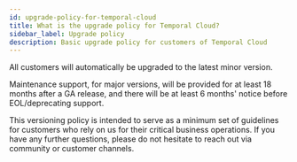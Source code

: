 ```yaml
---
id: upgrade-policy-for-temporal-cloud
title: What is the upgrade policy for Temporal Cloud?
sidebar_label: Upgrade policy
description: Basic upgrade policy for customers of Temporal Cloud
---
```


All customers will automatically be upgraded to the latest minor version.

Maintenance support, for major versions, will be provided for at least 18 months after a GA release, and there will be at least 6 months' notice before EOL/deprecating support.

This versioning policy is intended to serve as a minimum set of guidelines for customers who rely on us for their critical business operations.
If you have any further questions, please do not hesitate to reach out via community or customer channels.
